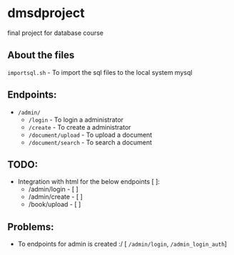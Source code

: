 # dmsdproject
final project for database course


## About the files
`importsql.sh` - To import the sql files to the local system mysql

## Endpoints:
- `/admin/`
    - `/login` - To login a administrator
    - `/create` - To create a administrator
    - `/document/upload` - To upload a document
    - `/document/search` - To search a document


## TODO:
- Integration with html for the below endpoints [ ]:
    - /admin/login - [ ]
    - /admin/create - [ ]
    - /book/upload - [ ]

## Problems:
- To endpoints for admin is created :/ [ `/admin/login`, `/admin_login_auth`]
